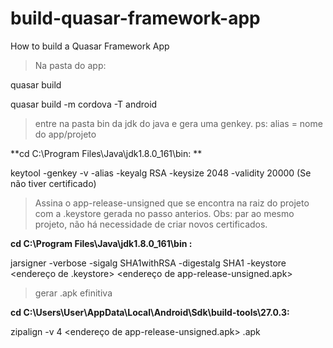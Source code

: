 # build-quasar-framework-app
How to build a Quasar Framework App

> Na pasta do app: 

quasar build

quasar build -m cordova -T android


> entre na pasta bin da jdk do java e gera uma genkey. ps: alias = nome do app/projeto

**cd C:\Program Files\Java\jdk1.8.0_161\bin: **

 keytool -genkey -v -alias <alias> -keyalg RSA -keysize 2048 -validity 20000 (Se não tiver certificado)

> Assina o app-release-unsigned que se encontra na raiz do projeto com a .keystore gerada no passo anterios.
> Obs: par ao mesmo projeto, não há necessidade de criar novos certificados.

**cd C:\Program Files\Java\jdk1.8.0_161\bin :**
  
  jarsigner -verbose -sigalg SHA1withRSA -digestalg SHA1 -keystore <endereço de .keystore> <endereço de app-release-unsigned.apk> <nome do app>

> gerar .apk efinitiva

**cd C:\Users\User\AppData\Local\Android\Sdk\build-tools\27.0.3:**

  zipalign -v 4 <endereço de app-release-unsigned.apk> <nome do app>.apk
  
